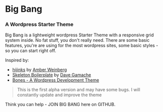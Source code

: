 # Big Bang
### A Wordpress Starter Theme

Big Bang is a lightweight wordpress Starter Theme with a responsive grid system inside.
No fat stuff, you don't really need.
There are some basic features, you're are using for the most wordpress sites, some basic styles - so you can start right off.

Inspired by:
-   [hijinks](http://www.amberweinberg.com/hijinks-a-wordpress-basic-framework/ "Hijinks by Amber Weinberg") by [Amber Weinberg](http://www.amberweinberg.com "Hijinks by Amber Weinberg")
-   [Skeleton Boilerplate](http://www.getskeleton.com/ "Skeleton Boilerplate") by [Dave Gamache](http://blog.davegamache.com/ "Dave Gamache")
-   [Bones - A Wordpress Development Theme](http://themble.com/bones/ "Bones")

> This is the first alpha version and may have some bugs.
> I will constantly update and improve the theme

Think you can help - JOIN BIG BANG here on GITHUB.